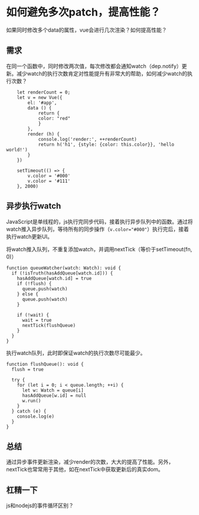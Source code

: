 # 如何避免多次patch，提高性能？

如果同时修改多个data的属性，vue会进行几次渲染？如何提高性能？

## 需求

在同一个函数中，同时修改两次值，每次修改都会通知watch（dep.notify）更新。减少watch的执行次数肯定对性能提升有非常大的帮助，如何减少watch的执行次数？

```
    let renderCount = 0;
    let v = new Vue({
        el: '#app',
        data () {
            return {
            color: "red"
            }
        },
        render (h) {
            console.log('render:', ++renderCount)
            return h('h1', {style: {color: this.color}}, 'hello world!')
        }
    })

    setTimeout(() => {
        v.color = '#000'
        v.color = '#111'
    }, 2000)
```

## 异步执行watch

JavaScript是单线程的，js执行完同步代码，接着执行异步队列中的函数。通过将watch推入异步队列，等待所有的同步操作（`v.color="#000"`）执行完后，接着执行watch更新UI。


将watch推入队列，不重复添加watch，并调用nextTick（等价于setTimeout(fn, 0)）
```
function queueWatcher(watch: Watch): void {
  if (!isTruth(hasAddQueue[watch.id])) {
    hasAddQueue[watch.id] = true
    if (!flush) {
      queue.push(watch)
    } else {
      queue.push(watch)
    }

    if (!wait) {
      wait = true
      nextTick(flushQueue)
    }
  }
}
```

执行watch队列，此时即保证watch的执行次数尽可能最少。
```
function flushQueue(): void {
  flush = true

  try {
    for (let i = 0; i < queue.length; ++i) {
      let w: Watch = queue[i]
      hasAddQueue[w.id] = null
      w.run()
    }
  } catch (e) {
    console.log(e)
  }
}
```

## 总结

通过异步事件更新渲染，减少render的次数，大大的提高了性能。另外，nextTick也常常用于其他，如在nextTick中获取更新后的真实dom。

## 杠精一下

js和nodejs的事件循环区别？